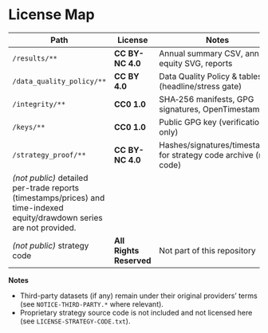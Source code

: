 # License Map

| Path                    | License        | Notes |
|-------------------------|----------------|-------|
| `/results/**`           | **CC BY-NC 4.0** | Annual summary CSV, annual equity SVG, reports |
| `/data_quality_policy/**` | **CC BY 4.0**  | Data Quality Policy & tables (headline/stress gate) |
| `/integrity/**`         | **CC0 1.0**     | SHA‑256 manifests, GPG signatures, OpenTimestamps |
| `/keys/**`              | **CC0 1.0**     | Public GPG key (verification only) |
| `/strategy_proof/**`    | **CC BY-NC 4.0** | Hashes/signatures/timestamps for strategy code archive (no code) |
| *(not public)* detailed per-trade reports (timestamps/prices) and time-indexed equity/drawdown series are not provided.
| *(not public)* strategy code | **All Rights Reserved** | Not part of this repository |


**Notes**
- Third-party datasets (if any) remain under their original providers’ terms (see `NOTICE-THIRD-PARTY.*` where relevant).
- Proprietary strategy source code is not included and not licensed here (see `LICENSE-STRATEGY-CODE.txt`).
